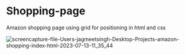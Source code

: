 # Shopping-page
Amazon shopping page using grid for positioning in html and css

![screencapture-file-Users-jagmeetsingh-Desktop-Projects-amazon-shopping-index-html-2023-07-13-11_35_44](https://github.com/Jagm33t/Shopping-page/assets/130860323/9cdb30e1-4e36-400a-89f5-2019dab92939)
